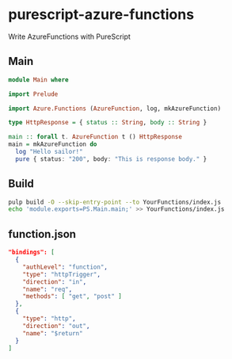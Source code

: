 # purescript-azure-functions
Write AzureFunctions with PureScript

## Main
```purescript
module Main where

import Prelude

import Azure.Functions (AzureFunction, log, mkAzureFunction)

type HttpResponse = { status :: String, body :: String }

main :: forall t. AzureFunction t () HttpResponse
main = mkAzureFunction do
  log "Hello sailor!"
  pure { status: "200", body: "This is response body." }
```

## Build
```sh
pulp build -O --skip-entry-point --to YourFunctions/index.js
echo 'module.exports=PS.Main.main;' >> YourFunctions/index.js
```

## function.json
```json
"bindings": [
  {
    "authLevel": "function",
    "type": "httpTrigger",
    "direction": "in",
    "name": "req",
    "methods": [ "get", "post" ]
  },
  {
    "type": "http",
    "direction": "out",
    "name": "$return"
  }
]
```
